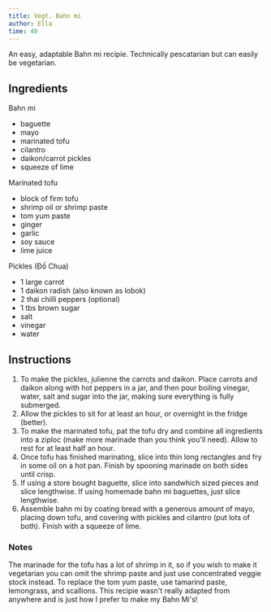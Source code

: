 ```yaml
---
title: Vegt. Bahn mi
author: Ella
time: 40
---
```


An easy, adaptable Bahn mi recipie. Technically pescatarian but can easily be vegetarian.  

<section markdown="1">

## Ingredients

Bahn mi
- baguette
- mayo
- marinated tofu
- cilantro
- daikon/carrot pickles
- squeeze of lime 

Marinated tofu
- block of firm tofu
- shrimp oil or shrimp paste
- tom yum paste
- ginger
- garlic
- soy sauce
- lime juice

Pickles (Đồ Chua)
- 1 large carrot
- 1 daikon radish (also known as lobok)
- 2 thai chilli peppers (optional)
- 1 tbs brown sugar
- salt
- vinegar
- water

</section>

## Instructions

1. To make the pickles, julienne the carrots and daikon. Place carrots and daikon along with hot peppers in a jar, and then pour boiling vinegar, water, salt and sugar into the jar, making sure everything is fully submerged. 
2. Allow the pickles to sit for at least an hour, or overnight in the fridge (better).
3. To make the marinated tofu, pat the tofu dry and combine all ingredients into a ziploc (make more marinade than you think you'll need). Allow to rest for at least half an hour. 
4. Once tofu has finished marinating,  slice into thin long rectangles and fry in some oil on a hot pan. Finish by spooning marinade on both sides until crisp.
5. If using a store bought baguette, slice into sandwhich sized pieces and slice lengthwise. If using homemade bahn mi baguettes, just slice lengthwise. 
6. Assemble bahn mi by coating bread with a generous amount of mayo, placing down tofu, and covering with pickles and cilantro (put lots of both). Finish with a squeeze of lime.

### Notes

The marinade for the tofu has a lot of shrimp in it, so if you wish to make it vegetarian you can omit the shrimp paste and just use concentrated veggie stock instead. To replace the tom yum paste, use tamarind paste, lemongrass, and scallions. This recipie wasn't really adapted from anywhere and is just how I prefer to make my Bahn Mi's! 